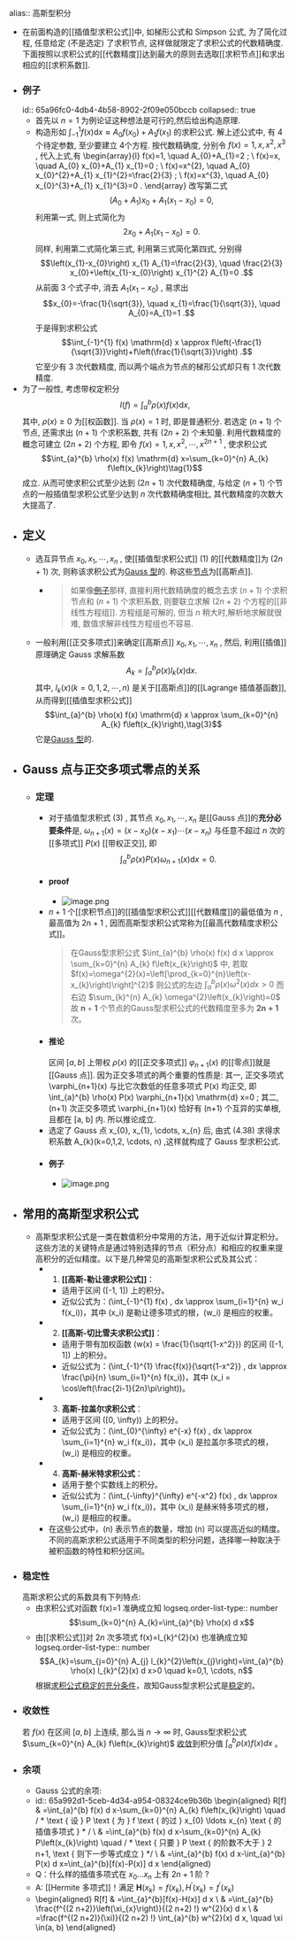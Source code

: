 alias:: 高斯型积分

- 在前面构造的[[插值型求积公式]]中, 如梯形公式和 Simpson 公式, 为了简化过程, 任意给定 (不是选定) 了求积节点, 这样做就限定了求积公式的代数精确度. 下面按照以求积公式的[[代数精度]]达到最大的原则去选取[[求积节点]]和求出相应的[[求积系数]].
- ### 例子
  id:: 65a96fc0-4db4-4b58-8902-2f09e050bccb
  collapsed:: true
	- 首先以  $n=1$  为例论证这种想法是可行的,然后给出构造原理.
	- 构造形如  $\int_{-1}^{1} f(x) \mathrm{d} x \approx A_{0} f\left(x_{0}\right)+A_{1} f\left(x_{1}\right)$  的求积公式.
	  解上述公式中, 有 $4$ 个待定参数, 至少要建立 $4$个方程. 按代数精确度, 分别令  $f(x)=1, x, x^{2}, x^{3}$ , 代入上式,有
	  \begin{array}{l}
	  f(x)=1, \quad A_{0}+A_{1}=2 ; \\
	  f(x)=x, \quad A_{0} x_{0}+A_{1} x_{1}=0 ; \\
	  f(x)=x^{2}, \quad A_{0} x_{0}^{2}+A_{1} x_{1}^{2}=\frac{2}{3} ; \\
	  f(x)=x^{3}, \quad A_{0} x_{0}^{3}+A_{1} x_{1}^{3}=0 .
	  \end{array}
	  改写第二式
	  $$\left(A_{0}+A_{1}\right) x_{0}+A_{1}\left(x_{1}-x_{0}\right)=0,$$
	  利用第一式, 则上式简化为
	  $$2 x_{0}+A_{1}\left(x_{1}-x_{0}\right)=0 .$$
	  同样, 利用第二式简化第三式, 利用第三式简化第四式, 分别得
	  $$\left(x_{1}-x_{0}\right) x_{1} A_{1}=\frac{2}{3}, \quad \frac{2}{3} x_{0}+\left(x_{1}-x_{0}\right) x_{1}^{2} A_{1}=0 .$$
	  从前面 3 个式子中, 消去  $A_{1}\left(x_{1}-x_{0}\right)$ , 易求出
	  $$x_{0}=-\frac{1}{\sqrt{3}}, \quad x_{1}=\frac{1}{\sqrt{3}}, \quad A_{0}=A_{1}=1 .$$
	  于是得到求积公式
	  $$\int_{-1}^{1} f(x) \mathrm{d} x \approx f\left(-\frac{1}{\sqrt{3}}\right)+f\left(\frac{1}{\sqrt{3}}\right) .$$
	  它至少有 3 次代数精度, 而以两个端点为节点的梯形公式却只有 1 次代数精度.
- 为了一般性, 考虑带权定积分
  $$I(f)=\int_{a}^{b} \rho(x) f(x) \mathrm{d} x,$$
  其中, $\rho(x) \geqslant 0$  为[[权函数]]. 当  $\rho(x)=1$  时, 即是普通积分.
  若选定  $(n+1)$  个节点, 还需求出  $(n+1)$  个求积系数, 共有  $(2 n+2)$  个未知量. 利用代数精度的概念可建立  $(2 n+2)$  个方程, 即令  $f(x)=1, x, x^{2}, \cdots, x^{2 n+1}$ , 使求积公式
  $$\int_{a}^{b} \rho(x) f(x) \mathrm{d} x=\sum_{k=0}^{n} A_{k} f\left(x_{k}\right)\tag{1}$$ 
  成立. 从而可使求积公式至少达到  $(2 n+1)$  次代数精确度, 与给定  $(n+1)$  个节点的一般插值型求积公式至少达到  $n$  次代数精确度相比, 其代数精度的次数大大提高了.
- ## 定义
	- 选互异节点  $x_{0}, x_{1}, \cdots, x_{n}$ , 使[[插值型求积公式]] $(1)$ 的[[代数精度]]为  $(2 n  +1 )$ 次, 则称该求积公式为[Gauss 型]([[高斯型积分]])的. 称这些[节点]([[求积节点]])为[[高斯点]].
		- >如果像[例子](((65a96fc0-4db4-4b58-8902-2f09e050bccb)))那样, 直接利用代数精确度的概念去求  $(n+1)$  个求积节点和  $(n+1)$ 个求积系数, 则要联立求解  $(2 n+2)$  个方程的[[非线性方程组]]. 方程组是可解的, 但当  $n$  稍大时,解析地求解就很难, 数值求解非线性方程组也不容易.
	- 一般利用[[正交多项式]]来确定[[高斯点]]  $x_{0}, x_{1}, \cdots, x_{n}$ , 然后, 利用[[插值]]原理确定 Gauss 求解系数
	  $$A_{k}=\int_{a}^{b} \rho(x) l_{k}(x) \mathrm{d} x .\tag{2}$$
	  其中,  $l_{k}(x)(k=0,1,2, \cdots, n)$  是关于[[高斯点]]的[[Lagrange 插值基函数]], 从而得到[[插值型求积公式]]
	  $$\int_{a}^{b} \rho(x) f(x) \mathrm{d} x \approx \sum_{k=0}^{n} A_{k} f\left(x_{k}\right),\tag{3}$$
	  它是[Gauss 型]([[高斯型积分]])的.
- ## Gauss 点与正交多项式零点的关系
	- ### 定理
		- 对于插值型求积式 $(3)$ , 其节点  $x_{0}, x_{1}, \cdots, x_{n}$  是[[Gauss 点]]的**充分必要条件**是,  $\omega_{n+1}(x)=\left(x-x_{0}\right)\left(x-x_{1}\right) \cdots\left(x-x_{n}\right)$  与任意不超过  $n$  次的[[多项式]]  $P(x)$  [[带权正交]], 即
		  $$\int_{a}^{b} \rho(x) P(x) \omega_{n+1}(x) \mathrm{d} x=0 .$$
		- #### proof
			- ![image.png](../assets/image_1705606274257_0.png)
		- $n+1$ 个[[求积节点]]的[[插值型求积公式]][[代数精度]]的最低值为 $n$ , 最高值为  $2 \mathrm{n}+1$ , 因而高斯型求积公式常称为[[最高代数精度求积公式]]。
		  >在Gauss型求积公式  $\int_{a}^{b} \rho(x) f(x) d x \approx \sum_{k=0}^{n} A_{k} f\left(x_{k}\right)$  中, 若取  $f(x)=\omega^{2}(x)=\left[\prod_{k=0}^{n}\left(x-x_{k}\right)\right]^{2}$  则公式的左边  $\int_{a}^{b} \rho(x) \omega^{2}(x) d x>0$  而右边  $\sum_{k}^{n} A_{k} \omega^{2}\left(x_{k}\right)=0$  故  $\mathbf{n}+\mathbf{1}$  个节点的Gauss型求积公式的代数精度至多为  $\mathbf{2 n + 1}$  次。
		- #### 推论
		  区间  $[a, b]$  上带权  $\rho(x)$  的[[正交多项式]]  $\varphi_{n+1}(x)$  的[[零点]]就是[[Gauss 点]].
		  因为正交多项式的两个重要的性质是: 其一, 正交多项式  \varphi_{n+1}(x)  与比它次数低的任意多项式  P(x)  均正交, 即  \int_{a}^{b} \rho(x) P(x) \varphi_{n+1}(x) \mathrm{d} x=0 ; 其二,  (n+1)  次正交多项式  \varphi_{n+1}(x)  恰好有  (n+1)  个互异的实单根, 且都在  [a, b]  内. 所以推论成立.
		- 选定了 Gauss 点  x_{0}, x_{1}, \cdots, x_{n}  后, 由式 (4.38) 求得求积系数  A_{k}(k=0,1,2, \cdots, n) ,这样就构成了 Gauss 型求积公式.
		- #### 例子
			- ![image.png](../assets/image_1705607964920_0.png)
- ## 常用的高斯型求积公式
	- 高斯型求积公式是一类在数值积分中常用的方法，用于近似计算定积分。这些方法的关键特点是通过特别选择的节点（积分点）和相应的权重来提高积分的近似精度。以下是几种常见的高斯型求积公式及其公式：
		- 1. **[[高斯-勒让德求积公式]]**：
			- 适用于区间 \([-1, 1]\) 上的积分。
			- 近似公式为：\(\int_{-1}^{1} f(x) \, dx \approx \sum_{i=1}^{n} w_i f(x_i)\)，其中 \(x_i\) 是勒让德多项式的根，\(w_i\) 是相应的权重。
		- 2. **[[高斯-切比雪夫求积公式]]**：
			- 适用于带有加权函数 \(w(x) = \frac{1}{\sqrt{1-x^2}}\) 的区间 \([-1, 1]\) 上的积分。
			- 近似公式为：\(\int_{-1}^{1} \frac{f(x)}{\sqrt{1-x^2}} \, dx \approx \frac{\pi}{n} \sum_{i=1}^{n} f(x_i)\)，其中 \(x_i = \cos\left(\frac{2i-1}{2n}\pi\right)\)。
		- 3. **高斯-拉盖尔求积公式**：
			- 适用于区间 \([0, \infty)\) 上的积分。
			- 近似公式为：\(\int_{0}^{\infty} e^{-x} f(x) \, dx \approx \sum_{i=1}^{n} w_i f(x_i)\)，其中 \(x_i\) 是拉盖尔多项式的根，\(w_i\) 是相应的权重。
		- 4. **高斯-赫米特求积公式**：
			- 适用于整个实数线上的积分。
			- 近似公式为：\(\int_{-\infty}^{\infty} e^{-x^2} f(x) \, dx \approx \sum_{i=1}^{n} w_i f(x_i)\)，其中 \(x_i\) 是赫米特多项式的根，\(w_i\) 是相应的权重。
		- 在这些公式中，\(n\) 表示节点的数量，增加 \(n\) 可以提高近似的精度。不同的高斯求积公式适用于不同类型的积分问题，选择哪一种取决于被积函数的特性和积分区间。
- ### 稳定性
  高斯求积公式的系数具有下列特点:
	- 由求积公式对函数  f(x)=1  准确成立知
	  logseq.order-list-type:: number
	  $$\sum_{k=0}^{n} A_{k}=\int_{a}^{b} \rho(x) d x$$
	- 由[[求积公式]]对  $2 n$  次多项式  f(x)=l_{k}^{2}(x)  也准确成立知
	  logseq.order-list-type:: number
	  $$A_{k}=\sum_{j=0}^{n} A_{j} l_{k}^{2}\left(x_{j}\right)=\int_{a}^{b} \rho(x) l_{k}^{2}(x) d x>0 \quad k=0,1, \cdots, n$$
	  根据[求积公式稳定的充分条件](((65a8126c-9a85-41f3-bf91-108e96213083)))，故知Gauss型求积公式是[稳定]([[求积公式稳定性]])的。
- ### 收敛性
  若  $f(x)$  在区间  $[a, b]$  上连续, 那么当  $n \rightarrow \infty$  时, Gauss型求积公式 $\sum_{k=0}^{n} A_{k} f\left(x_{k}\right)$  [收敛]([[求积公式收敛性]])到积分值  $\int_{a}^{b} \rho(x) f(x) d x$ 。
- ### 余项
	- Gauss 公式的余项:
	- id:: 65a992d1-5ceb-4d34-a954-08324ce9b36b
	  \begin{aligned}
	  R[f] & =\int_{a}^{b} f(x) d x-\sum_{k=0}^{n} A_{k} f\left(x_{k}\right) \quad / * \text { 设 } P \text { 为 } f \text { 的过 } x_{0} \ldots x_{n} \text { 的插值多项式 } * / \\
	  & =\int_{a}^{b} f(x) d x-\sum_{k=0}^{n} A_{k} P\left(x_{k}\right) \quad / * \text { 只要 } P \text { 的阶数不大于 } 2 n+1, \text { 则下一步等式成立 } */ \\
	  & =\int_{a}^{b} f(x) d x-\int_{a}^{b} P(x) d x=\int_{a}^{b}[f(x)-P(x)] d x
	  \end{aligned}
	- Q：什么样的插值多项式在  $x_{0} \ldots x_{n}$  上有  $2 n+1$  阶 ?
	- A: [[Hermite 多项式]]！满足  $\boldsymbol{H}\left(x_{k}\right)=f\left(x_{k}\right), H^{\prime}\left(x_{k}\right)=f^{\prime}\left(x_{k}\right)$
	- \begin{aligned}
	  R[f] & =\int_{a}^{b}[f(x)-H(x)] d x \\
	  & =\int_{a}^{b} \frac{f^{(2 n+2)}\left(\xi_{x}\right)}{(2 n+2) !} w^{2}(x) d x \\
	  & =\frac{f^{(2 n+2)}(\xi)}{(2 n+2) !} \int_{a}^{b} w^{2}(x) d x, \quad \xi \in(a, b)
	  \end{aligned}